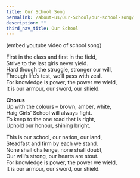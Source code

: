 ```yaml
---
title: Our School Song
permalink: /about-us/Our-School/our-school-song/
description: ""
third_nav_title: Our School
---
```

(embed youtube video of school song)

First in the class and first in the field,  
Strive to the last girls never yield.  
Hard though the struggle, stronger our will,  
Through life’s test, we’ll pass with zeal.  
For knowledge is power, the power we wield,  
It is our armour, our sword, our shield.  
  
**Chorus**  
Up with the colours – brown, amber, white,  
Haig Girls’ School will always fight.  
To keep to the one road that is right,  
Uphold our honour, shining bright.  
  
This is our school, our nation, our land,  
Steadfast and firm by each we stand.  
None shall challenge, none shall doubt,  
Our will’s strong, our hearts are stout.  
For knowledge is power, the power we wield,  
It is our armour, our sword, our shield.